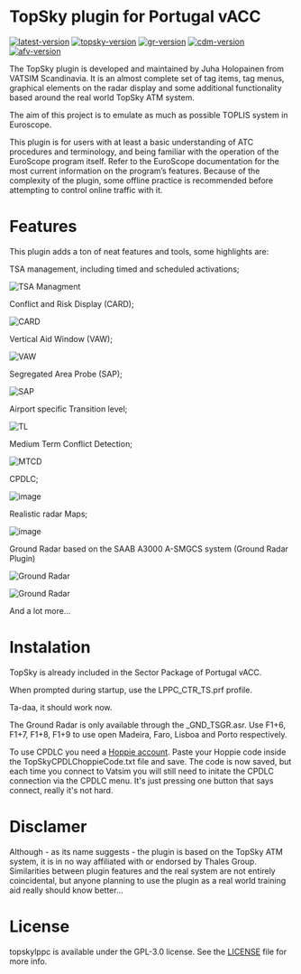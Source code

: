 # TopSky plugin for Portugal vACC 
[![latest-version](https://img.shields.io/github/v/release/pinatacolada/topskylppc?include_prereleases)](https://github.com/pinatacolada/topskylppc/releases)  [![topsky-version](https://img.shields.io/badge/TopSky-2.5-blue.svg)](https://forum.vatsim-scandinavia.org/d/34-topsky-plugin-25)
[![gr-version](https://img.shields.io/badge/Ground%20Radar-1.5-blue.svg)](https://vats.im/GRplugin)
[![cdm-version](https://img.shields.io/badge/CDM-2.2.5.1-blue.svg)](https://github.com/rpuig2001/CDM)
[![afv-version](https://img.shields.io/badge/AFV-1.10.1-blue.svg)](https://audio.vatsim.net/docs/2.0/atc/euroscope)

The TopSky plugin is developed and maintained by Juha Holopainen from VATSIM Scandinavia. It is an almost complete set of tag items, tag menus, graphical elements on the radar display and some additional functionality based around the real world TopSky ATM system. 

The aim of this project is to emulate as much as possible TOPLIS system in Euroscope.

This plugin is for users with at least a basic understanding of ATC procedures and terminology, and being familiar with the operation of the EuroScope program itself. Refer to the EuroScope documentation for the most current information on the program’s features. Because of the complexity of the plugin, some offline practice is recommended before attempting to control online traffic with it.

# Features
This plugin adds a ton of neat features and tools, some highlights are:

TSA management, including timed and scheduled activations;

![TSA Managment](https://user-images.githubusercontent.com/11005754/193365249-1ad20c2d-6476-46e9-ad2f-30d3d347b934.png)


Conflict and Risk Display (CARD);

![CARD](https://user-images.githubusercontent.com/11005754/193365276-64eb1d0a-79b1-4cc1-9bf4-bafb6d1696c8.png)

Vertical Aid Window (VAW);

![VAW](https://user-images.githubusercontent.com/11005754/193365325-57a22810-5f4f-4c0c-a05b-bc9270047430.png)


Segregated Area Probe (SAP);

![SAP](https://user-images.githubusercontent.com/11005754/193365380-9757378c-f99a-42ab-b349-845670150ad9.png)


Airport specific Transition level;

![TL](https://user-images.githubusercontent.com/11005754/193365416-6e6b57ea-160e-49b4-a870-b2ff73859c06.png)

Medium Term Conflict Detection;

![MTCD](https://user-images.githubusercontent.com/11005754/193365905-03177612-d221-4ff2-983b-2e8bf8b7fedb.png)


CPDLC;

![image](https://user-images.githubusercontent.com/11005754/193365748-9d55bc71-eb26-4055-909d-7ce48400e9bf.png)


Realistic radar Maps;

![image](https://user-images.githubusercontent.com/11005754/193365835-079a8e3e-56fb-40a5-b618-27116edaf92f.png)


Ground Radar based on the SAAB A3000 A-SMGCS system (Ground Radar Plugin)

![Ground Radar](https://user-images.githubusercontent.com/13833056/97946021-18dc2780-1d81-11eb-9ae6-3174cfb085c1.png)

![Ground Radar](https://user-images.githubusercontent.com/13833056/97946071-33ae9c00-1d81-11eb-9a52-7af0abfd59d6.png)




And a lot more...

# Instalation
TopSky is already included in the Sector Package of Portugal vACC.

When prompted during startup, use the LPPC_CTR_TS.prf profile.

Ta-daa, it should work now.

The Ground Radar is only available through the _GND_TSGR.asr. Use F1+6, F1+7, F1+8, F1+9 to use open Madeira, Faro, Lisboa and Porto respectively.

To use CPDLC you need a [Hoppie account](https://www.hoppie.nl/acars/system/register.html). Paste your Hoppie code inside the TopSkyCPDLChoppieCode.txt file and save. The code is now saved, but each time you connect to Vatsim you will still need to initate the CPDLC connection via the CPDLC menu. It's just pressing one button that says connect, really it's not hard.

# Disclamer
Although - as its name suggests - the plugin is based on the TopSky ATM system, it is in no way affiliated with or endorsed by Thales Group. Similarities between plugin features and the real system are not entirely coincidental, but anyone planning to use the plugin as a real world training aid really should know better…

# License

topskylppc is available under the GPL-3.0 license. See the [LICENSE](LICENSE) file for more info.
